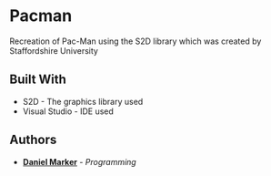 # Pacman

Recreation of Pac-Man using the S2D library which was created by Staffordshire University

## Built With

* S2D - The graphics library used
* Visual Studio - IDE used

## Authors

* **[Daniel Marker](https://github.com/Daniel-Marker)** - *Programming*
